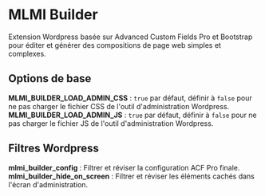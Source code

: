 # MLMI Builder

Extension Wordpress basée sur Advanced Custom Fields Pro et Bootstrap pour éditer et générer des compositions de page web simples et complexes.

## Options de base

**MLMI_BUILDER_LOAD_ADMIN_CSS** : `true` par défaut, définir à `false` pour ne pas charger le fichier CSS de l'outil d'administration Wordpress.
**MLMI_BUILDER_LOAD_ADMIN_JS** : `true` par défaut, définir à `false` pour ne pas charger le fichier JS de l'outil d'administration Wordpress.

## Filtres Wordpress

**mlmi_builder_config** : Filtrer et réviser la configuration ACF Pro finale.
**mlmi_builder_hide_on_screen** : Filtrer et réviser les éléments cachés dans l'écran d'administration.
